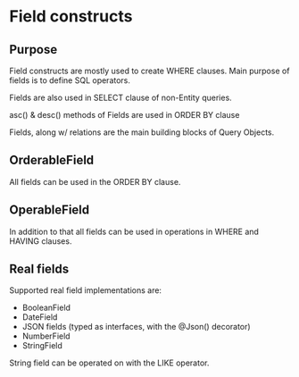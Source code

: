 # Field constructs

## Purpose

Field constructs are mostly used to create WHERE clauses.  Main purpose
of fields is to define SQL operators.

Fields are also used in SELECT clause of non-Entity queries.

asc() & desc() methods of Fields are used in ORDER BY clause

Fields, along w/ relations are the main building blocks of Query Objects.

## OrderableField

All fields can be used in the ORDER BY clause.

## OperableField

In addition to that all fields can be used in operations in WHERE and HAVING clauses.

## Real fields

Supported real field implementations are:

- BooleanField
- DateField
- JSON fields (typed as interfaces, with the @Json() decorator)
- NumberField
- StringField

String field can be operated on with the LIKE operator.
